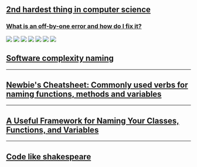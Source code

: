 ## [2nd hardest thing in computer science](https://noti.st/pawel-lewtak/6QfdFZ/slides)
### [What is an off-by-one error and how do I fix it?](https://stackoverflow.com/a/59158805/10393067)

![](https://on.notist.cloud/slides/deck4217/large-5.png)
![](https://on.notist.cloud/slides/deck4217/large-6.png)
![](https://on.notist.cloud/slides/deck4217/large-7.png)
![](https://on.notist.cloud/slides/deck4217/large-8.png)
![](https://on.notist.cloud/slides/deck4217/large-9.png)
![](https://on.notist.cloud/slides/deck4217/large-10.png)
![](https://on.notist.cloud/slides/deck4217/large-11.png)

## [Software complexity naming](https://hackernoon.com/software-complexity-naming-6e02e7e6c8cb)

----

## [Newbie's Cheatsheet: Commonly used verbs for naming functions, methods and variables](https://dev.to/maikomiyazaki/beginner-s-cheat-sheet-commonly-used-verbs-for-naming-functions-methods-and-variables-509i)

----

## [A Useful Framework for Naming Your Classes, Functions, and Variables](https://betterprogramming.pub/a-useful-framework-for-naming-your-classes-functions-and-variables-e7d186e3189f)

---

## [Code like shakespeare](https://dmitripavlutin.com/coding-like-shakespeare-practical-function-naming-conventions/)